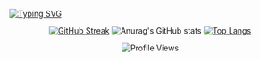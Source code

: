 
[![Typing SVG](https://readme-typing-svg.demolab.com?font=Tektur&pause=1000&color=000000&width=435&lines=Hi+%F0%9F%91%8B%2C+Welcome+to+My+GitHub+Profile!;Full-Stack++web+developer+%F0%9F%92%BB;Always+learning+new+things++%F0%9F%93%9D)](https://git.io/typing-svg)

<!--

<h3 align="center">Full-stack Web Developer | Lifelong Learner | AI-Ready Developer</h3>


### 👨‍💻 About Me

I'm a passionate web developer who believes that technology + creativity = future.

Currently, I'm focused on mastering both front-end and back-end skills with a strong emphasis on AI compatibility and performance optimization.

- 🌱 I spend **10+ hours daily** learning and building projects
- 🧠 Building a strong foundation in **JavaScript, TypeScript, React, Node.js, Firebase, and more**
- 🎯 Goal: To become an **AI-native developer** ready for the evolving future of tech
- 📍 Open to **freelance** and **remote opportunities** from across the globe

---

 -->


<div align="center">



[![GitHub Streak](https://streak-stats.demolab.com?user=mohammad-ebadi)](https://git.io/streak-stats)
![Anurag's GitHub stats](https://github-readme-stats.vercel.app/api?username=mohammad-ebadi&show_icons=true)
[![Top Langs](https://github-readme-stats.vercel.app/api/top-langs/?username=mohammad-ebadi)](https://github.com/anuraghazra/github-readme-stats)


![Profile Views](https://komarev.com/ghpvc/?username=mohammad-ebadi&color=blue)



</div>







<!--

<p align="center">
<a href="https://github.com/mohammad-ebadi">
<img src="[https://readme-typing-svg.demolab.com?font=Fira+Code&size=22&pause=1000&color=36BCF7&center=true&vCenter=true&width=500&height=45&lines=Code.+Create.+Evolve.;10%2B+Hours+Learning+Daily;JavaScript+|+React+|+Node+|+Next.js;Open+to+Freelance+%26+Remote+Jobs](https://readme-typing-svg.demolab.com/?font=Fira+Code&size=22&pause=1000&color=36BCF7&center=true&vCenter=true&width=500&height=45&lines=Code.+Create.+Evolve.;10%2B+Hours+Learning+Daily;JavaScript+%7C+React+%7C+Node+%7C+Next.js;Open+to+Freelance+%26+Remote+Jobs)" alt="Typing SVG" />
</a>
</p>

---

 

### 🛠 Tech Stack & Tools

<p align="center">
<img src="https://skillicons.dev/icons?i=html,css,tailwind,js,ts,react,next,nodejs,express,firebase,mongodb,sql,docker,aws,git,github,vscode,linux" />
</p>

---

### 🚀 Featured Projects

- 🔥 [Instagram Clone](https://github.com/YOUR_USERNAME/instagram-clone) – React + Firebase + Chakra UI
- 🌐 [Personal Portfolio](https://yourportfolio.vercel.app/) – Next.js, Tailwind CSS, TypeScript
- 🧠 [AI Chat UI](https://github.com/YOUR_USERNAME/ai-chat-ui) – OpenAI API, React, Tailwind
- 📂 [Full-stack Blog App](https://github.com/YOUR_USERNAME/blog-app) – Node.js + MongoDB + JWT Auth
 
---

-->
